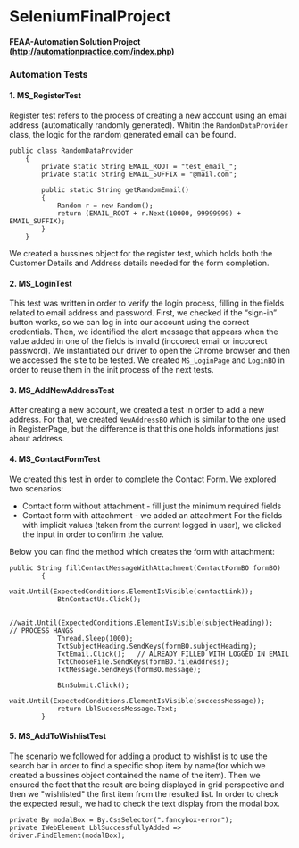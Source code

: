 # SeleniumFinalProject
#### FEAA-Automation Solution Project (http://automationpractice.com/index.php)

### Automation Tests
#### 1. MS_RegisterTest
Register test refers to the process of creating a new account using an email address (automatically randomly generated). Whitin the `RandomDataProvider` class, the logic for the random generated email can be found.
```
public class RandomDataProvider
    {
        private static String EMAIL_ROOT = "test_email_";
        private static String EMAIL_SUFFIX = "@mail.com";

        public static String getRandomEmail()
        {
            Random r = new Random();
            return (EMAIL_ROOT + r.Next(10000, 99999999) + EMAIL_SUFFIX);
        }
    }
 ```
 We created a bussines object for the register test, which holds both the Customer Details and Address details needed for the form completion.

#### 2. MS_LoginTest
This test was written in order to verify the login process, filling in the fields related to email address and password. First, we checked if the “sign-in” button works, so we can log in into our account using the correct credentials. Then, we identified the alert message that appears when the value added in one of the fields is invalid (inccorect email or inccorect password).
We instantiated our driver to open the Chrome browser and then we accessed the site to be tested. 
We created `MS_LoginPage` and `LoginBO` in order to reuse them in the init process of the next tests.
 
#### 3. MS_AddNewAddressTest
After creating a new account, we created a test in order to add a new address. For that, we created `NewAddressBO` which is similar to the one used in RegisterPage, but the difference is that this one holds informations just about address.

#### 4. MS_ContactFormTest
We created this test in order to complete the Contact Form. We explored two scenarios:
* Contact form without attachment - fill just the minimum required fields 
* Contact form with attachment - we added an attachment
For the fields with implicit values (taken from the current logged in user), we clicked the input in order to confirm the value.

Below you can find the method which creates the form with attachment:
```
public String fillContactMessageWithAttachment(ContactFormBO formBO)
        {
            wait.Until(ExpectedConditions.ElementIsVisible(contactLink));
            BtnContactUs.Click();

            //wait.Until(ExpectedConditions.ElementIsVisible(subjectHeading));   // PROCESS HANGS
            Thread.Sleep(1000);
            TxtSubjectHeading.SendKeys(formBO.subjectHeading);
            TxtEmail.Click();   // ALREADY FILLED WITH LOGGED IN EMAIL
            TxtChooseFile.SendKeys(formBO.fileAddress);
            TxtMessage.SendKeys(formBO.message);

            BtnSubmit.Click();
            wait.Until(ExpectedConditions.ElementIsVisible(successMessage));
            return LblSuccessMessage.Text;
        }
   ```

#### 5. MS_AddToWishlistTest
The scenario we followed for adding a product to wishlist is to use the search bar in order to find a specific shop item by name(for which we created a bussines object contained the name of the item). Then we ensured the fact that the result are being displayed in grid perspective and then we "wishlisted" the first item from the resulted list. In order to check the expected result, we had to check the text display from the modal box.
```
private By modalBox = By.CssSelector(".fancybox-error");
private IWebElement LblSuccessfullyAdded => driver.FindElement(modalBox);
 ```
